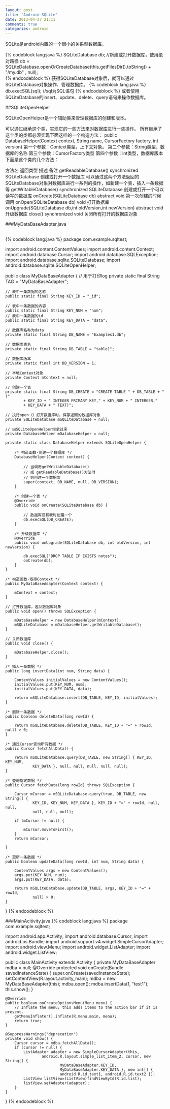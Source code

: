 ```yaml
---
layout: post
title: "Android SQLite"
date: 2013-04-27 21:11
comments: true
categories: android
---
```

SQLite是android内置的一个很小的关系型数据库。
<!-- more -->
{% codeblock lang:java %}
SQLiteDatabase db;
//新建或打开数据库，使用绝对路径
db = SQLiteDatabase.openOrCreateDatabase(this.getFilesDir().toString() + "/my.db" , null);		
{% endcodeblock %}
获得SQLiteDatabase对象后，就可以通过SQLiteDatabase对象操作、管理数据库。
{% codeblock lang:java %}
db.execSQL(sql); //sql为SQL语句
{% endcodeblock %}
或者使用SQLiteDatabase的insert、update、delete、query语句来操作数据库。


##SQLiteOpenHelper

SQLiteOpenHelper是一个辅助类来管理数据库的创建和版本。 

可以通过继承这个类，实现它的一些方法来对数据库进行一些操作。
所有继承了这个类的类都必须实现下面这样的一个构造方法： 
public DatabaseHelper(Context context, String name, CursorFactory factory, int version) 
第一个参数：Context类型，上下文对象。 
第二个参数：String类型，数据库的名称 
第三个参数：CursorFactory类型 
第四个参数：int类型，数据库版本 
下面是这个类的几个方法： 

方法名 返回类型 描述 备注 
getReadableDatabase() synchronized SQLiteDatabase 创建或打开一个数据库 可以通过这两个方法返回的SQLiteDatabase对象对数据库进行一系列的操作，如新建一个表，插入一条数据等 
getWritableDatabase() synchronized SQLiteDatabase 创建或打开一个可以读写的数据库 
onCreate(SQLiteDatabase db) abstract void 第一次创建的时候调用 
onOpen(SQLiteDatabase db) void 打开数据库 
onUpgrade(SQLiteDatabase db,int oldVersion,int newVersion) abstract void 升级数据库 
close() synchronized void 关闭所有打开的数据库对象

###MyDataBaseAdapter.java

<br />
{% codeblock lang:java %}
package com.example.sqltest;

import android.content.ContentValues;
import android.content.Context;
import android.database.Cursor;
import android.database.SQLException;
import android.database.sqlite.SQLiteDatabase;
import android.database.sqlite.SQLiteOpenHelper;

public class MyDataBaseAdapter {
	// 用于打印log
	private static final String TAG = "MyDataBaseAdapter";

	// 表中一条数据的名称
	public static final String KEY_ID = "_id";

	// 表中一条数据的内容
	public static final String KEY_NUM = "num";
	// 表中一条数据的id
	public static final String KEY_DATA = "data";

	// 数据库名称为data
	private static final String DB_NAME = "Examples1.db";

	// 数据库表名
	private static final String DB_TABLE = "table1";

	// 数据库版本
	private static final int DB_VERSION = 1;

	// 本地Context对象
	private Context mContext = null;

	// 创建一个表
	private static final String DB_CREATE = "CREATE TABLE " + DB_TABLE + " ("
			+ KEY_ID + " INTEGER PRIMARY KEY," + KEY_NUM + " INTERGER,"
			+ KEY_DATA + " TEXT)";

	// 执行open（）打开数据库时，保存返回的数据库对象
	private SQLiteDatabase mSQLiteDatabase = null;

	// 由SQLiteOpenHelper继承过来
	private DatabaseHelper mDatabaseHelper = null;

	private static class DatabaseHelper extends SQLiteOpenHelper {

		/* 构造函数-创建一个数据库 */
		DatabaseHelper(Context context) {

			// 当调用getWritableDatabase()
			// 或 getReadableDatabase()方法时
			// 则创建一个数据库
			super(context, DB_NAME, null, DB_VERSION);
		}

		/* 创建一个表 */
		@Override
		public void onCreate(SQLiteDatabase db) {

			// 数据库没有表时创建一个
			db.execSQL(DB_CREATE);
		}

		/* 升级数据库 */
		@Override
		public void onUpgrade(SQLiteDatabase db, int oldVersion, int newVersion) {

			db.execSQL("DROP TABLE IF EXISTS notes");
			onCreate(db);
		}
	}

	/* 构造函数-取得Context */
	public MyDataBaseAdapter(Context context) {

		mContext = context;
	}

	// 打开数据库，返回数据库对象
	public void open() throws SQLException {

		mDatabaseHelper = new DatabaseHelper(mContext);
		mSQLiteDatabase = mDatabaseHelper.getWritableDatabase();
	}

	// 关闭数据库
	public void close() {

		mDatabaseHelper.close();
	}

	/* 插入一条数据 */
	public long insertData(int num, String data) {

		ContentValues initialValues = new ContentValues();
		initialValues.put(KEY_NUM, num);
		initialValues.put(KEY_DATA, data);

		return mSQLiteDatabase.insert(DB_TABLE, KEY_ID, initialValues);
	}

	/* 删除一条数据 */
	public boolean deleteData(long rowId) {

		return mSQLiteDatabase.delete(DB_TABLE, KEY_ID + "=" + rowId, null) > 0;
	}

	/* 通过Cursor查询所有数据 */
	public Cursor fetchAllData() {

		return mSQLiteDatabase.query(DB_TABLE, new String[] { KEY_ID, KEY_NUM,
				KEY_DATA }, null, null, null, null, null);
	}

	/* 查询指定数据 */
	public Cursor fetchData(long rowId) throws SQLException {

		Cursor mCursor = mSQLiteDatabase.query(true, DB_TABLE, new String[] {
				KEY_ID, KEY_NUM, KEY_DATA }, KEY_ID + "=" + rowId, null, null,
				null, null, null);

		if (mCursor != null) {

			mCursor.moveToFirst();
		}
		return mCursor;

	}

	/* 更新一条数据 */
	public boolean updateData(long rowId, int num, String data) {

		ContentValues args = new ContentValues();
		args.put(KEY_NUM, num);
		args.put(KEY_DATA, data);

		return mSQLiteDatabase.update(DB_TABLE, args, KEY_ID + "=" + rowId,
				null) > 0;
	}

}
{% endcodeblock %}

###MainAcitivity.java
{% codeblock lang:java %}
package com.example.sqltest;

import android.app.Activity;
import android.database.Cursor;
import android.os.Bundle;
import android.support.v4.widget.SimpleCursorAdapter;
import android.view.Menu;
import android.widget.ListAdapter;
import android.widget.ListView;

public class MainActivity extends Activity {
	private MyDataBaseAdapter mdba = null;
	@Override
	protected void onCreate(Bundle savedInstanceState) {
		super.onCreate(savedInstanceState);
		setContentView(R.layout.activity_main);
		mdba = new MyDataBaseAdapter(this);
		mdba.open();
		mdba.insertData(1, "test1");
		this.show();
	}

	@Override
	public boolean onCreateOptionsMenu(Menu menu) {
		// Inflate the menu; this adds items to the action bar if it is present.
		getMenuInflater().inflate(R.menu.main, menu);
		return true;
	}
	
	@SuppressWarnings("deprecation")
	private void show() {
		Cursor cursor = mdba.fetchAllData();
		if (cursor != null) {
			ListAdapter adapter = new SimpleCursorAdapter(this,
					android.R.layout.simple_list_item_2, cursor, new String[] {
							MyDataBaseAdapter.KEY_ID,
							MyDataBaseAdapter.KEY_DATA }, new int[] {
							android.R.id.text1, android.R.id.text2 });
			ListView listView=(ListView)findViewById(R.id.list);
			listView.setAdapter(adapter);
		}
	}
}
{% endcodeblock %}
